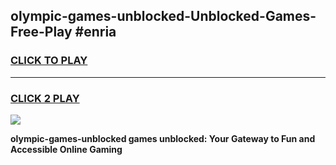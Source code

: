 
## olympic-games-unblocked-Unblocked-Games-Free-Play #enria
<h3>
<a href="https://us.freeplayer.one?title=olympic-games-unblocked&ref=9M">CLICK TO PLAY</a></h3>
<hr>

<h3>
<a href="https://us.freeplayer.one?title=olympic-games-unblocked&ref=9M">CLICK 2 PLAY</a>
  
</h3>

<a href="https://us.freeplayer.one?title=olympic-games-unblocked&ref=9M"><img src="https://clearcache.store/games.png"></a>


**olympic-games-unblocked games unblocked: Your Gateway to Fun and Accessible Online Gaming**
